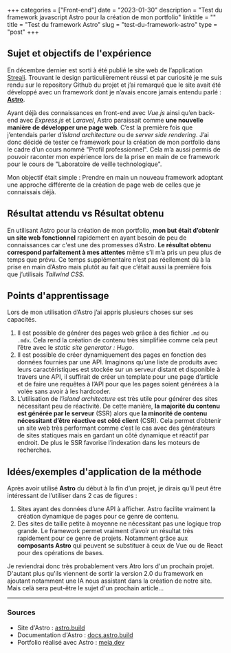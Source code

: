 +++
categories = ["Front-end"]
date = "2023-01-30"
description = "Test du framework javascript Astro pour la création de mon portfolio"
linktitle = ""
title = "Test du framework Astro"
slug = "test-du-framework-astro"
type = "post"
+++

## Sujet et objectifs de l'expérience

En décembre dernier est sorti à été publié le site web de l’application [Streali](https://www.streali.com/). Trouvant le design particulièrement réussi et par curiosité je me suis rendu sur le repository Github du projet et j’ai remarqué que le site avait été développé avec un framework dont je n’avais encore jamais entendu parlé : **[Astro](https://astro.build/)**.

Ayant déjà des connaissances en front-end avec *Vue.js* ainsi qu’en back-end avec *Express.js* et *Laravel*, Astro paraissait comme **une nouvelle manière de développer une page web**. C’est la première fois que j’entendais parler d’*island architecture* ou de *server side rendering*. J’ai donc décidé de tester ce framework pour la création de mon portfolio dans le cadre d’un cours nommé "Profil professionnel". Cela m’a aussi permis de pouvoir raconter mon expérience lors de la prise en main de ce framework pour le cours de "Laboratoire de veille technologique".

Mon objectif était simple : Prendre en main un nouveau framework adoptant une approche différente de la création de page web de celles que je connaissais déjà.

## Résultat attendu vs Résultat obtenu

En utilisant Astro pour la création de mon portfolio, **mon but était d’obtenir un site web fonctionnel** rapidement en ayant besoin de peu de connaissances car c'est une des promesses d’Astro. **Le résultat obtenu correspond parfaitement à mes attentes** même s’il m’a pris un peu plus de temps que prévu. Ce temps supplémentaire n’est pas réellement dû à la prise en main d’Astro mais plutôt au fait que c’était aussi la première fois que j’utilisais *Tailwind CSS.*

## Points d'apprentissage

Lors de mon utilisation d’Astro j’ai appris plusieurs choses sur ses capacités.

1. Il est possible de générer des pages web grâce à des fichier `.md` ou `.mdx`. Cela rend la création de contenu très simplifiée comme cela peut l’être avec le *static site generator : Hugo*.
2. Il est possible de créer dynamiquement des pages en fonction des données fournies par une API. Imaginons qu’une liste de produits avec leurs caractéristiques est stockée sur un serveur distant et disponible à travers une API, il suffirait de créer un template pour une page d’article et de faire une requêtes à l’API pour que les pages soient générées à la volée sans avoir à les hardcoder.
3. L’utilisation de l’*island architecture* est très utile pour générer des sites nécessitant peu de réactivité. De cette manière, **la majorité du contenu est générée par le serveur** (SSR) alors que **la minorité de contenu nécessitant d’être réactive est côté client** (CSR). Cela permet d’obtenir un site web très performant comme c’est le cas avec des générateurs de sites statiques mais en gardant un côté dynamique et réactif par endroit. De plus le SSR favorise l’indexation dans les moteurs de recherches.

## Idées/exemples d'application de la méthode

Après avoir utilisé **Astro** du début à la fin d’un projet, je dirais qu’il peut être intéressant de l’utiliser dans 2 cas de figures : 

1. Sites ayant des données d’une API à afficher. Astro facilite vraiment la création dynamique de pages pour ce genre de contenu.
2. Des sites de taille petite à moyenne ne nécessitant pas une logique trop grande. Le framework permet vraiment d’avoir un résultat très rapidement pour ce genre de projets. Notamment grâce aux **composants Astro** qui peuvent se substituer à ceux de Vue ou de React pour des opérations de bases.

Je reviendrai donc très probablement vers Atro lors d'un prochain projet. D'autant plus qu'ils viennent de sortir la version 2.0 du framework en ajoutant notamment une IA nous assistant dans la création de notre site. Mais celà sera peut-être le sujet d'un prochain article...

---

### Sources
- Site d'Astro : [astro.build](https://astro.build/)
- Documentation d'Astro : [docs.astro.build](https://docs.astro.build/en/concepts/why-astro/)
- Portfolio réalisé avec Astro : [meia.dev](https://meia.dev/)